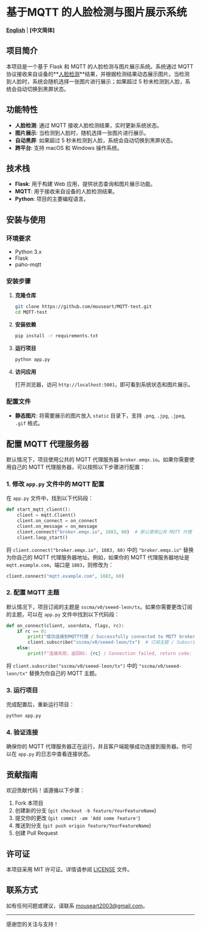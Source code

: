 # 基于MQTT 的人脸检测与图片展示系统

**[English](README.md)** | **[中文简体]**

## 项目简介

本项目是一个基于 Flask 和 MQTT 的人脸检测与图片展示系统。系统通过 MQTT 协议接收来自设备的**[人脸检测](https://sensecraft.seeed.cc/ai/#/model/detail?id=60769&tab=public)**结果，并根据检测结果动态展示图片。当检测到人脸时，系统会随机选择一张图片进行展示；如果超过 5 秒未检测到人脸，系统会自动切换到黑屏状态。

## 功能特性

- **人脸检测**: 通过 MQTT 接收人脸检测结果，实时更新系统状态。
- **图片展示**: 当检测到人脸时，随机选择一张图片进行展示。
- **自动黑屏**: 如果超过 5 秒未检测到人脸，系统会自动切换到黑屏状态。
- **跨平台**: 支持 macOS 和 Windows 操作系统。

## 技术栈

- **Flask**: 用于构建 Web 应用，提供状态查询和图片展示功能。
- **MQTT**: 用于接收来自设备的人脸检测结果。
- **Python**: 项目的主要编程语言。

## 安装与使用

### 环境要求

- Python 3.x
- Flask
- paho-mqtt

### 安装步骤

1. **克隆仓库**

   ```bash
   git clone https://github.com/mouseart/MQTT-test.git
   cd MQTT-test
   ```
2. **安装依赖**

   ```bash
   pip install -r requirements.txt
   ```
3. **运行项目**

   ```bash
   python app.py
   ```
4. **访问应用**

   打开浏览器，访问 `http://localhost:5001`，即可看到系统状态和图片展示。

### 配置文件

- **静态图片**: 将需要展示的图片放入 `static` 目录下，支持 `.png`, `.jpg`, `.jpeg`, `.gif` 格式。

## 配置 MQTT 代理服务器

默认情况下，项目使用公共的 MQTT 代理服务器 `broker.emqx.io`。如果你需要使用自己的 MQTT 代理服务器，可以按照以下步骤进行配置：

### 1. 修改 `app.py` 文件中的 MQTT 配置

在 `app.py` 文件中，找到以下代码段：

```python
def start_mqtt_client():
    client = mqtt.Client()
    client.on_connect = on_connect
    client.on_message = on_message
    client.connect("broker.emqx.io", 1883, 60)  # 默认使用公共 MQTT 代理
    client.loop_start()
```

将 `client.connect("broker.emqx.io", 1883, 60)` 中的 `"broker.emqx.io"` 替换为你自己的 MQTT 代理服务器地址。例如，如果你的 MQTT 代理服务器地址是 `mqtt.example.com`，端口是 `1883`，则修改为：

```python
client.connect("mqtt.example.com", 1883, 60)
```

### 2. 配置 MQTT 主题

默认情况下，项目订阅的主题是 `sscma/v0/seeed-leon/tx`。如果你需要更改订阅的主题，可以在 `app.py` 文件中找到以下代码段：

```python
def on_connect(client, userdata, flags, rc):
    if rc == 0:
        print("成功连接到MQTT代理 / Successfully connected to MQTT broker")
        client.subscribe("sscma/v0/seeed-leon/tx")  # 订阅主题 / Subscribe to the topic
    else:
        print(f"连接失败，返回码: {rc} / Connection failed, return code: {rc}")
```

将 `client.subscribe("sscma/v0/seeed-leon/tx")` 中的 `"sscma/v0/seeed-leon/tx"` 替换为你自己的 MQTT 主题。

### 3. 运行项目

完成配置后，重新运行项目：

```bash
python app.py
```

### 4. 验证连接

确保你的 MQTT 代理服务器正在运行，并且客户端能够成功连接到服务器。你可以在 `app.py` 的日志中查看连接状态。

## 贡献指南

欢迎贡献代码！请遵循以下步骤：

1. Fork 本项目
2. 创建新的分支 (`git checkout -b feature/YourFeatureName`)
3. 提交你的更改 (`git commit -am 'Add some feature'`)
4. 推送到分支 (`git push origin feature/YourFeatureName`)
5. 创建 Pull Request

## 许可证

本项目采用 MIT 许可证。详情请参阅 [LICENSE](LICENSE) 文件。

## 联系方式

如有任何问题或建议，请联系 [mouseart2003@gmail.com](mouseart2003@gmail.com)。

---

感谢您的关注与支持！
